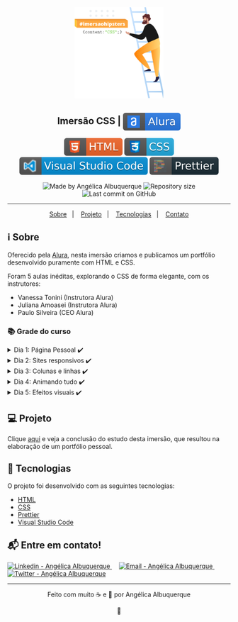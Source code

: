 <div align="center">
    <img src=".github\imersao-css.svg" width="200"/>
</div>

<h2 align="center">Imersão CSS | <img alt="badge alura" align="center" src=".github\alura.svg"></h2>

<p align="center">
<img alt="badge html" src=".github\html.svg">
<img alt="badge css" src=".github\css.svg">
<img alt="badge vscode" src=".github\visual_studio_code.svg">
<img alt="badge prettier" src=".github\prettier-2.svg">
</p>

<p align="center">
<img alt="Made by Angélica Albuquerque" src="https://img.shields.io/badge/made%20by-Angélica Albuquerque-%20?color=FDA53D">
<img alt="Repository size" src="https://img.shields.io/github/repo-size/angelicaalbuquerque/imersao-css_alura?color=FDA53D">
<img alt="Last commit on GitHub" src="https://img.shields.io/github/last-commit/angelicaalbuquerque/imersao-css_alura?color=FDA53D">
</p>

---

<p align="center">
  <a href="#-sobre">Sobre</a>&nbsp;&nbsp;&nbsp;|&nbsp;&nbsp;&nbsp;
  <a href="#-Projeto">Projeto</a>&nbsp;&nbsp;&nbsp;|&nbsp;&nbsp;&nbsp;
  <a href="#-Tecnologias">Tecnologias</a>&nbsp;&nbsp;&nbsp;|&nbsp;&nbsp;&nbsp;
  <a href="#-Entre-em-contato">Contato</a>
</p>

## ℹ️ Sobre

<p>
Oferecido pela <a href="https://www.alura.com.br/imersao-css" target="_blank">Alura</a>, nesta imersão criamos e publicamos um portfólio desenvolvido puramente com HTML e CSS.
</p>

<p>
Foram 5 aulas inéditas, explorando o CSS de forma elegante, com os instrutores:

- Vanessa Tonini (Instrutora Alura)
- Juliana Amoasei (Instrutora Alura)
- Paulo Silveira (CEO Alura)
</p>

### 📚 Grade do curso

<details>
  <summary>Dia 1: Página Pessoal ✔️</summary>

- Github pages
- Background
- Flexbox

</details>

<details>
  <summary>Dia 2: Sites responsivos  ✔️</summary>

- CSS reset
- Media queries
- Position

</details>

<details>
  <summary>Dia 3: Colunas e linhas ✔️</summary>

- Google Fonts
- Icones
- CSS Grid
- Calc()
- Oject-fit

</details>

<details>
  <summary>Dia 4: Animando tudo ✔️</summary>

- Transition
- Transform
- Animations
- Keyframes
</details>

<details>
  <summary>Dia 5: Efeitos visuais ✔️</summary>

- Clip-path
- Efeitos 3D
- CSS Generativo
</details>

## 💻 Projeto

Clique [aqui](https://angelicaalbuquerque.github.io/imersao-css_alura/) e veja a conclusão do estudo desta imersão, que resultou na elaboração de um portfólio pessoal.

</p>

## 🚀 Tecnologias

<p>O projeto foi desenvolvido com as seguintes tecnologias:</p>

- [HTML](https://www.w3schools.com/html/)
- [CSS](https://www.w3schools.com/css/)
- [Prettier](https://prettier.io/)
- [Visual Studio Code](https://code.visualstudio.com/)

## 📬 Entre em contato!

<div align="left">
<a href="https://www.linkedin.com/in/angelica-albuquerque/" target="_blank" >
  <img alt="Linkedin - Angélica Albuquerque" src="https://img.shields.io/badge/Linkedin--%23F8952D?style=social&logo=linkedin">
</a> &nbsp;&nbsp;&nbsp;

<a href="mailto:angelica.o.albuquerque@gmail.com" target="_blank" >
  <img alt="Email - Angélica Albuquerque" src="https://img.shields.io/badge/Email--%23F8952D?style=social&logo=gmail">
</a> &nbsp;&nbsp;&nbsp;

<a href="https://twitter.com/angelica_oa/" target="_blank">
  <img alt="Twitter - Angélica Albuquerque" src="https://img.shields.io/twitter/url?label=Twitter&style=social&url=https%3A%2F%2Ftwitter.com%2Fangelica_oa">
</a>
</div>

---

<p align="center">
Feito com muito ☕ e 🖤 por Angélica Albuquerque
</p>

<p align="center">
👋 
</p>
